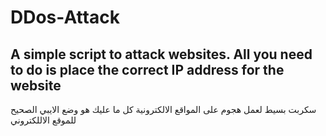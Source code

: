 
# DDos-Attack

A simple script to attack websites. All you need to do is place the correct IP address for the website
-------------------------------------------------------------------------------------------------------
سكربت بسيط لعمل هجوم على المواقع الالكترونية كل ما عليك هو وضع الايبي الصحيح للموقع الاللكتروني 
